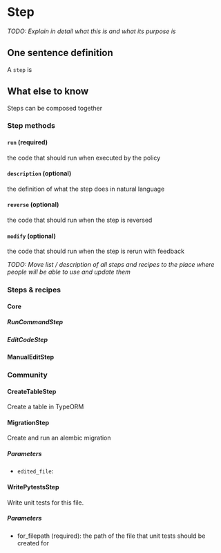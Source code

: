 # Step

*TODO: Explain in detail what this is and what its purpose is*

## One sentence definition

A `step` is 

## What else to know

Steps can be composed together

### Step methods

#### `run` (required)

the code that should run when executed by the policy

#### `description` (optional)

the definition of what the step does in natural language

#### `reverse` (optional)

the code that should run when the step is reversed

#### `modify` (optional)

the code that should run when the step is rerun with feedback

*TODO: Move list / description of all steps and recipes to the place where people will be able to use and update them*

### Steps & recipes

#### Core

##### RunCommandStep

##### EditCodeStep

#### ManualEditStep

### Community

#### CreateTableStep

Create a table in TypeORM

#### MigrationStep

Create and run an alembic migration

##### Parameters

- `edited_file`: 

#### WritePytestsStep

Write unit tests for this file.

##### Parameters

- for_filepath (required): the path of the file that unit tests should be created for